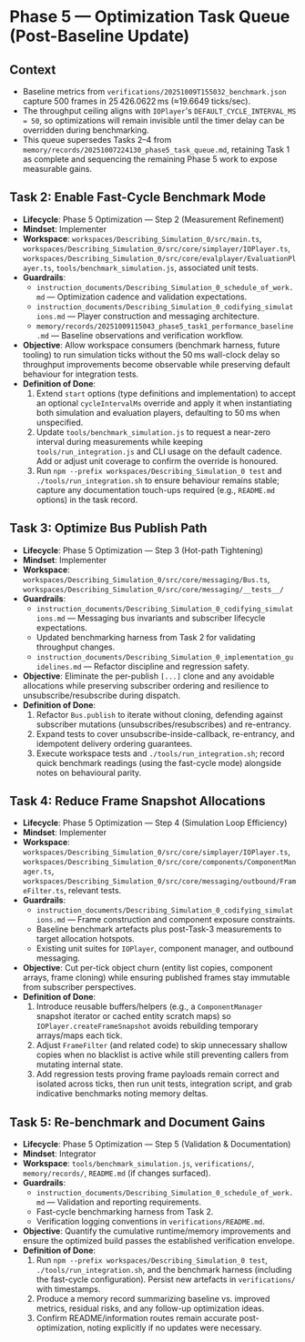 # Phase 5 — Optimization Task Queue (Post-Baseline Update)

## Context
- Baseline metrics from `verifications/20251009T155032_benchmark.json` capture 500 frames in 25 426.0622 ms (≈19.6649 ticks/sec).
- The throughput ceiling aligns with `IOPlayer`'s `DEFAULT_CYCLE_INTERVAL_MS = 50`, so optimizations will remain invisible until the timer delay can be overridden during benchmarking.
- This queue supersedes Tasks 2–4 from `memory/records/20251007224130_phase5_task_queue.md`, retaining Task 1 as complete and sequencing the remaining Phase 5 work to expose measurable gains.

## Task 2: Enable Fast-Cycle Benchmark Mode
- **Lifecycle**: Phase 5 Optimization — Step 2 (Measurement Refinement)
- **Mindset**: Implementer
- **Workspace**: `workspaces/Describing_Simulation_0/src/main.ts`, `workspaces/Describing_Simulation_0/src/core/simplayer/IOPlayer.ts`, `workspaces/Describing_Simulation_0/src/core/evalplayer/EvaluationPlayer.ts`, `tools/benchmark_simulation.js`, associated unit tests.
- **Guardrails**:
  - `instruction_documents/Describing_Simulation_0_schedule_of_work.md` — Optimization cadence and validation expectations.
  - `instruction_documents/Describing_Simulation_0_codifying_simulations.md` — Player construction and messaging architecture.
  - `memory/records/20251009115043_phase5_task1_performance_baseline.md` — Baseline observations and verification workflow.
- **Objective**: Allow workspace consumers (benchmark harness, future tooling) to run simulation ticks without the 50 ms wall-clock delay so throughput improvements become observable while preserving default behaviour for integration tests.
- **Definition of Done**:
  1. Extend `start` options (type definitions and implementation) to accept an optional `cycleIntervalMs` override and apply it when instantiating both simulation and evaluation players, defaulting to 50 ms when unspecified.
  2. Update `tools/benchmark_simulation.js` to request a near-zero interval during measurements while keeping `tools/run_integration.js` and CLI usage on the default cadence. Add or adjust unit coverage to confirm the override is honoured.
  3. Run `npm --prefix workspaces/Describing_Simulation_0 test` and `./tools/run_integration.sh` to ensure behaviour remains stable; capture any documentation touch-ups required (e.g., `README.md` options) in the task record.

## Task 3: Optimize Bus Publish Path
- **Lifecycle**: Phase 5 Optimization — Step 3 (Hot-path Tightening)
- **Mindset**: Implementer
- **Workspace**: `workspaces/Describing_Simulation_0/src/core/messaging/Bus.ts`, `workspaces/Describing_Simulation_0/src/core/messaging/__tests__/`
- **Guardrails**:
  - `instruction_documents/Describing_Simulation_0_codifying_simulations.md` — Messaging bus invariants and subscriber lifecycle expectations.
  - Updated benchmarking harness from Task 2 for validating throughput changes.
  - `instruction_documents/Describing_Simulation_0_implementation_guidelines.md` — Refactor discipline and regression safety.
- **Objective**: Eliminate the per-publish `[...]` clone and any avoidable allocations while preserving subscriber ordering and resilience to unsubscribe/resubscribe during dispatch.
- **Definition of Done**:
  1. Refactor `Bus.publish` to iterate without cloning, defending against subscriber mutations (unsubscribes/resubscribes) and re-entrancy.
  2. Expand tests to cover unsubscribe-inside-callback, re-entrancy, and idempotent delivery ordering guarantees.
  3. Execute workspace tests and `./tools/run_integration.sh`; record quick benchmark readings (using the fast-cycle mode) alongside notes on behavioural parity.

## Task 4: Reduce Frame Snapshot Allocations
- **Lifecycle**: Phase 5 Optimization — Step 4 (Simulation Loop Efficiency)
- **Mindset**: Implementer
- **Workspace**: `workspaces/Describing_Simulation_0/src/core/simplayer/IOPlayer.ts`, `workspaces/Describing_Simulation_0/src/core/components/ComponentManager.ts`, `workspaces/Describing_Simulation_0/src/core/messaging/outbound/FrameFilter.ts`, relevant tests.
- **Guardrails**:
  - `instruction_documents/Describing_Simulation_0_codifying_simulations.md` — Frame construction and component exposure constraints.
  - Baseline benchmark artefacts plus post-Task-3 measurements to target allocation hotspots.
  - Existing unit suites for `IOPlayer`, component manager, and outbound messaging.
- **Objective**: Cut per-tick object churn (entity list copies, component arrays, frame cloning) while ensuring published frames stay immutable from subscriber perspectives.
- **Definition of Done**:
  1. Introduce reusable buffers/helpers (e.g., a `ComponentManager` snapshot iterator or cached entity scratch maps) so `IOPlayer.createFrameSnapshot` avoids rebuilding temporary arrays/maps each tick.
  2. Adjust `FrameFilter` (and related code) to skip unnecessary shallow copies when no blacklist is active while still preventing callers from mutating internal state.
  3. Add regression tests proving frame payloads remain correct and isolated across ticks, then run unit tests, integration script, and grab indicative benchmarks noting memory deltas.

## Task 5: Re-benchmark and Document Gains
- **Lifecycle**: Phase 5 Optimization — Step 5 (Validation & Documentation)
- **Mindset**: Integrator
- **Workspace**: `tools/benchmark_simulation.js`, `verifications/`, `memory/records/`, `README.md` (if changes surfaced).
- **Guardrails**:
  - `instruction_documents/Describing_Simulation_0_schedule_of_work.md` — Validation and reporting requirements.
  - Fast-cycle benchmarking harness from Task 2.
  - Verification logging conventions in `verifications/README.md`.
- **Objective**: Quantify the cumulative runtime/memory improvements and ensure the optimized build passes the established verification envelope.
- **Definition of Done**:
  1. Run `npm --prefix workspaces/Describing_Simulation_0 test`, `./tools/run_integration.sh`, and the benchmark harness (including the fast-cycle configuration). Persist new artefacts in `verifications/` with timestamps.
  2. Produce a memory record summarizing baseline vs. improved metrics, residual risks, and any follow-up optimization ideas.
  3. Confirm README/information routes remain accurate post-optimization, noting explicitly if no updates were necessary.
